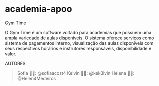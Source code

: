 # academia-apoo

Gym Time

O Gym Time é um software voltado para academias que possuem uma ampla variedade de aulas disponíveis. O sistema oferece serviços como sistema de pagamentos interno, visualização das aulas disponíveis com seus respectivos horários e instrutores responsáveis, disponibilidade e valor. 

AUTORES 
> Sofia 👩‍💻: @sofiaacost4
> Kelvin 👨‍💻: @kek3lvin
> Helena 👩‍💻: @Helen4Medeiros


 
